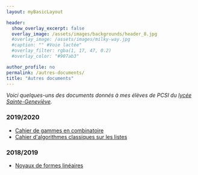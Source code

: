 ```yaml
---
layout: myBasicLayout

header:
  show_overlay_excerpt: false
  overlay_image: /assets/images/backgrounds/header_8.jpg
  #overlay_image: /assets/images/milky-way.jpg
  #caption: "" #Voie lactée"
  #overlay_filter: rgba(1, 17, 47, 0.2)
  #overlay_color: "#907ab3"

author_profile: no
permalink: /autres-documents/
title: "Autres documents"
---
```


*Voici quelques-uns des documents donnés à mes élèves de PCSI du [lycée Sainte-Geneviève](https://www.bginette.com).*


### 2019/2020
- [Cahier de gammes en combinatoire](combinatoire_cahier_exercices_corriges.pdf)
- [Cahier d'algorithmes classiques sur les listes](algorithmes_listes_cahier_de_correction.pdf)

### 2018/2019
- [Noyaux de formes linéaires](DS_blanc_2018_19_formes_linéaires.pdf)
